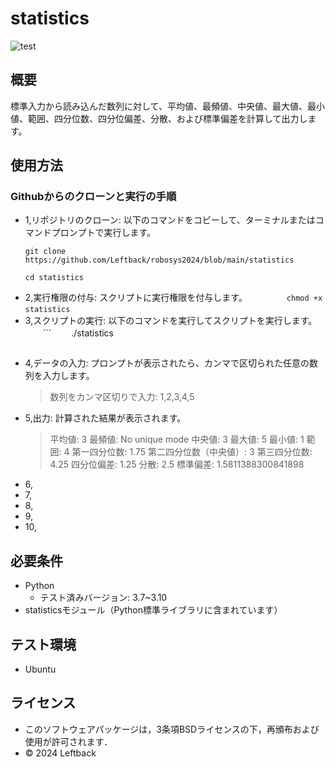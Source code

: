 # statistics

![test](https://github.com/Leftback/robosys2024/actions/workflows/test.yml/badge.svg)

## 概要

標準入力から読み込んだ数列に対して、平均値、最頻値、中央値、最大値、最小値、範囲、四分位数、四分位偏差、分散、および標準偏差を計算して出力します。

## 使用方法
### Githubからのクローンと実行の手順

* 1,リポジトリのクローン: 以下のコマンドをコピーして、ターミナルまたはコマンドプロンプトで実行します。
    ```
    git clone https://github.com/Leftback/robosys2024/blob/main/statistics
    ```
    ```
    cd statistics
    ```
* 2,実行権限の付与: スクリプトに実行権限を付与します。
　　```
　　chmod +x statistics
　　```
* 3,スクリプトの実行: 以下のコマンドを実行してスクリプトを実行します。
　　```
　　./statistics
    ```
* 4,データの入力: プロンプトが表示されたら、カンマで区切られた任意の数列を入力します。
    >数列をカンマ区切りで入力: 1,2,3,4,5
* 5,出力: 計算された結果が表示されます。
    >平均値: 3
     最頻値: No unique mode
     中央値: 3
     最大値: 5
     最小値: 1
     範囲: 4
     第一四分位数: 1.75
     第二四分位数（中央値）: 3
     第三四分位数: 4.25
     四分位偏差: 1.25
     分散: 2.5
     標準偏差: 1.5811388300841898
* 6,
* 7,
* 8,
* 9,
* 10,


## 必要条件

* Python
  * テスト済みバージョン: 3.7~3.10
* statisticsモジュール（Python標準ライブラリに含まれています）

## テスト環境

* Ubuntu

## ライセンス

* このソフトウェアパッケージは，3条項BSDライセンスの下，再頒布および使用が許可されます．
* © 2024 Leftback

